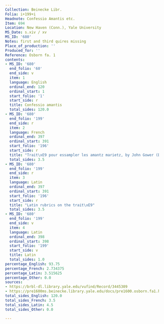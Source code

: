 ```yaml
---
Collection: Beinecke Libr.
Folia: i+199+i
Headnote: Confessio Amantis etc.
Item: 694
Location: New Haven (Conn.), Yale University
MS_Date: s.xiv / xv
MS_ID: '680'
Notes: first and third quires missing
Place_of_production: ''
Produced_for: ''
Reference: Osborn fa. 1
contents:
- MS_ID: '680'
  end_folio: '60'
  end_side: v
  item: 1
  language: English
  ordinal_end: 120
  ordinal_start: 1
  start_folio: '1'
  start_side: r
  title: Confessio amantis
  total_sides: 120.0
- MS_ID: '680'
  end_folio: '199'
  end_side: r
  item: 2
  language: French
  ordinal_end: 397
  ordinal_start: 391
  start_folio: '196'
  start_side: r
  title: "Trait\xE9 pour essampler les amantz marietz, by John Gower (Dean no. 708)"
  total_sides: 3.5
- MS_ID: '680'
  end_folio: '199'
  end_side: r
  item: 3
  language: Latin
  ordinal_end: 397
  ordinal_start: 391
  start_folio: '196'
  start_side: r
  title: "Latin rubrics on the trait\xE9"
  total_sides: 3.5
- MS_ID: '680'
  end_folio: '199'
  end_side: v
  item: 4
  language: Latin
  ordinal_end: 398
  ordinal_start: 398
  start_folio: '199'
  start_side: v
  title: Latin
  total_sides: 1.0
percentage_English: 93.75
percentage_French: 2.734375
percentage_Latin: 3.515625
percentage_Other: 0.0
sources:
- https://brbl-dl.library.yale.edu/vufind/Record/3445309
- https://pre1600ms.beinecke.library.yale.edu/docs/pre1600.osborn.fa1.htm
total_sides_English: 120.0
total_sides_French: 3.5
total_sides_Latin: 4.5
total_sides_Other: 0.0

---
```

